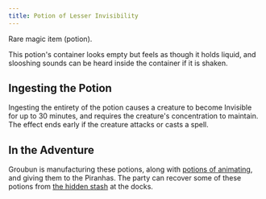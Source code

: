 ```yaml
---
title: Potion of Lesser Invisibility
---
```


Rare magic item (potion).

This potion's container looks empty but feels as though it holds liquid, and slooshing sounds can be heard inside the container if it is shaken.

## Ingesting the Potion

Ingesting the entirety of the potion causes a creature to become Invisible for up to 30 minutes, and requires the creature's concentration to maintain.
The effect ends early if the creature attacks or casts a spell.

## In the Adventure

Groubun is manufacturing these potions, along with [potions of animating](./potion-of-animating.md), and giving them to the Piranhas.
The party can recover some of these potions from [the hidden stash](../scenes/04-scouting-the-docks.md#investigations-the-bridge-underpass) at the docks.
